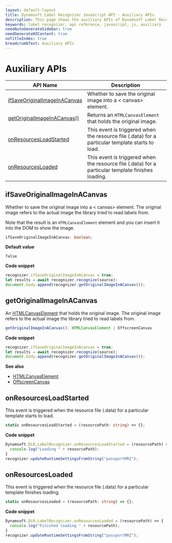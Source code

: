 ```yaml
---
layout: default-layout
title: Dynamsoft Label Recognizer JavaScript API - Auxiliary APIs
description: This page shows the auxiliary APIs of Dynamsoft Label Recognizer JavaScript SDK.
keywords: label recognizer, api reference, javascript, js, auxiliary
needAutoGenerateSidebar: true
needGenerateH3Content: true
noTitleIndex: true
breadcrumbText: Auxiliary APIs
---
```


# Auxiliary APIs

| API Name | Description |
|---|---|
| [ifSaveOriginalImageInACanvas](#ifsaveoriginalimageinacanvas) | Whether to save the original image into a &lt; canvas&gt; element. |
| [getOriginalImageInACanvas()](#getoriginalimageinacanvas) | Returns an `HTMLCanvasElement` that holds the original image. |
| [onResourcesLoadStarted](#onresourcesloadstarted) | This event is triggered when the resource file (.data) for a particular template starts to load. |
| [onResourcesLoaded](#onresourcesloaded) | This event is triggered when the resource file (.data) for a particular template finishes loading. |

## ifSaveOriginalImageInACanvas

Whether to save the original image into a &lt; canvas&gt; element. The original image refers to the actual image the library tried to read labels from.

Note that the result is an `HTMLCanvasElement` element and you can insert it into the DOM to show the image.

```typescript
ifSaveOriginalImageInACanvas: boolean;
```

**Default value**

 `false`

**Code snippet**

```js
recognizer.ifSaveOriginalImageInACanvas = true;
let results = await recognizer.recognize(source);
document.body.append(recognizer.getOriginalImageInACanvas());
```

## getOriginalImageInACanvas

An [HTMLCanvasElement](https://developer.mozilla.org/en-US/docs/Web/API/Canvas) that holds the original image. The original image refers to the actual image the library tried to read labels from.

```typescript
getOriginalImageInACanvas(): HTMLCanvasElement | OffscreenCanvas
```

**Code snippet**

```js
recognizer.ifSaveOriginalImageInACanvas = true;
let results = await recognizer.recognize(source);
document.body.append(recognizer.getOriginalImageInACanvas());
```

**See also**

* [HTMLCanvasElement](https://developer.mozilla.org/en-US/docs/Web/API/HTMLCanvasElement)
* [OffscreenCanvas](https://developer.mozilla.org/en-US/docs/Web/API/OffscreenCanvas)

## onResourcesLoadStarted

This event is triggered when the resource file (.data) for a particular template starts to load.

```typescript
static onResourcesLoadStarted = (resourcePath: string) => {};
```

**Code snippet**

```js
Dynamsoft.DLR.LabelRecognizer.onResourcesLoadStarted = (resourcePath) => {
  console.log("Loading " + resourcePath);
}
recognizer.updateRuntimeSettingsFromString("passportMRZ");
```

## onResourcesLoaded

This event is triggered when the resource file (.data) for a particular template finishes loading.

```typescript
static onResourcesLoaded = (resourcePath: string) => {};
```

**Code snippet**

```js
Dynamsoft.DLR.LabelRecognizer.onResourcesLoaded = (resourcePath) => {
  console.log("Finished loading " + resourcePath);
}
recognizer.updateRuntimeSettingsFromString("passportMRZ");
```
